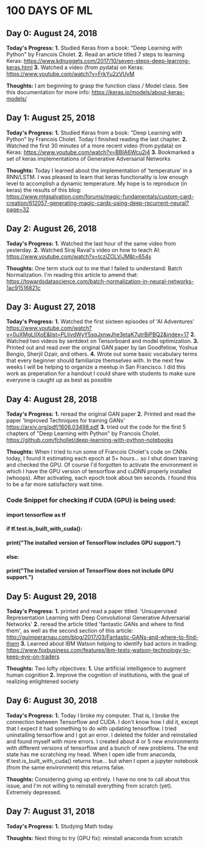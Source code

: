 # 100 DAYS OF ML

## Day 0: August 24, 2018
**Today's Progress:**
**1.** Studied Keras from a book: "Deep Learning with Python" by Francois Cholet. 
**2.** Read an article titled 7 steps to learning Keras: https://www.kdnuggets.com/2017/10/seven-steps-deep-learning-keras.html
**3.** Watched a video (from pydata) on Keras: https://www.youtube.com/watch?v=FrkYu2zVUyM 

**Thoughts:**
I am beginning to grasp the function class / Model class. See this documentation for more info: 
https://keras.io/models/about-keras-models/

## Day 1: August 25, 2018
**Today's Progress:**
**1.** Studied Keras from a book: "Deep Learning with Python" by Francois Cholet. Today I finished reading the last chapter.
**2.** Watched the first 30 minutes of a more recent video (from pydata) on Keras: https://www.youtube.com/watch?v=BBIA6Wcu2j4
**3.** Bookmarked a set of keras implementations of Generative Adversarial Networks


**Thoughts:**
Today I learned about the implementation of 'temperature' in a RNN/LSTM. I was pleased to learn that keras functionality is low enough level to accomplish a dynamic temperature. My hope is to reproduce (in keras) the results of this blog:
https://www.mtgsalvation.com/forums/magic-fundamentals/custom-card-creation/612057-generating-magic-cards-using-deep-recurrent-neural?page=32

## Day 2: August 26, 2018
**Today's Progress:**
**1.** Watched the last hour of the same video from yesterday.
**2.** Watched Siraj Raval's video on how to teach AI: https://www.youtube.com/watch?v=tczjZOLVjJM&t=654s


**Thoughts:**
One term stuck out to me that I failed to understand: Batch Normalization. I'm reading this article to amend that: https://towardsdatascience.com/batch-normalization-in-neural-networks-1ac91516821c

## Day 3: August 27, 2018
**Today's Progress:**
**1.** Watched the first sixteen episodes of 'AI Adventures' https://www.youtube.com/watch?v=0uXMgLIlXoE&list=PLIivdWyY5sqJxnwJhe3etaK7utrBiPBQ2&index=17
**2.** Watched two videos by sentdext on Tensorboard and model optimization.
**3.** Printed out and read over the original GAN paper by Ian Goodfellow, Yoshua Bengio, Sherjil Ozair, and others.
**4.** Wrote out some basic vocabulary terms that every beginner should familiarize themselves with. In the next few weeks I will be helping to organize a meetup in San Francisco. I did this work as preperation for a handout I could share with students to make sure everyone is caught up as best as possible

## Day 4: August 28, 2018
**Today's Progress:**
**1.** reread the original GAN paper
**2.** Printed and read the paper 'Improved Techniques for training GANs' https://arxiv.org/pdf/1606.03498.pdf
**3.** tried out the code for the first 5 chapters of "Deep Learning with Python" by Francois Cholet. https://github.com/fchollet/deep-learning-with-python-notebooks

**Thoughts:**
When I tried to run some of Francois Cholet's code on CNNs today, I found it estimating each epoch at 5+ hours... so I shut down training and checked the GPU. Of course I'd forgotten to activate the environment in which I have the GPU version of tensorflow  and cuDNN properly installed (whoops). After activating, each epoch took about ten seconds. I found this to be a far more satisfactory wait time.

###  Code Snippet for checking if CUDA (GPU) is being used:
#### import tensorflow as tf
#### if tf.test.is_built_with_cuda():
####     print("The installed version of TensorFlow includes GPU support.")
#### else:
####     print("The installed version of TensorFlow does not include GPU support.")

## Day 5: August 29, 2018
**Today's Progress:**
**1.** printed and read a paper titled: 'Unsupervised Representation Learning with Deep Convolutional Generative Adversarial Networks'
**2.** reread the article titled 'fantastic GANs and where to find them', as well as the second section of this article: http://guimperarnau.com/blog/2017/03/Fantastic-GANs-and-where-to-find-them
**3.** Learned about IBM Watson helping to identify bad actors in trading: https://www.foxbusiness.com/features/ibm-tests-watson-technology-to-keep-eye-on-traders

**Thoughts:**
Two lofty objectives: **1.** Use artificial intelligence to augment human cognition **2.** Improve the cognition of institutions, with the goal of realizing enlightened society

## Day 6: August 30, 2018
**Today's Progress:**
**1.** Today I broke my computer. That is, I broke the connection between Tensorflow and CUDA. I don't know how I did it, except that I expect it had something to do with updating tensorflow. I tried uninstalling tensorflow and I got an error. I deleted the folder and reinstalled and found myself with more errors. I created about 4 or 5 new environments with different versions of tensorflow and a bunch of new problems. The end state has me scratching my head. When I open idle from anaconda, tf.test.is_built_with_cuda() returns true... but when I open a jupyter notebook (from the same environment) this returns false.

**Thoughts:**
Considering giving up entirely. I have no one to call about this issue, and I'm not willing to reinstall everything from scratch (yet). Extremely depressed.

## Day 7: August 31, 2018
**Today's Progress:**
**1.** Studying Math today.

**Thoughts:**
Next thing to try (GPU fix): reinstall anaconda from scratch
